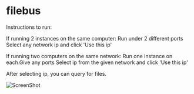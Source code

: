 # filebus
Instructions to run:  

If running 2 instances on the same computer:
	Run under 2 different ports
	Select any network ip and click 'Use this ip'

If running two computers on the same network:
	Run one instance on each.Give any ports
	Select ip from the given network and click 'Use this ip'


After selecting ip, you can query for files.

![ScreenShot](screen.png)